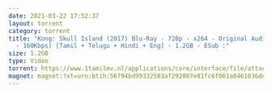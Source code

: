 ```yaml
---
date: 2021-03-22 17:52:37
layout: torrent
category: torrent
title: "Kong: Skull Island (2017) Blu-Ray - 720p - x264 - Original Audios (DD5.1
  - 160Kbps) [Tamil + Telugu + Hindi + Eng] - 1.2GB - ESub :"
size: 1.2GB
type: Video
torrent: https://www.1tamilmv.nl/applications/core/interface/file/attachment.php?id=74460
magnet: magnet:?xt=urn:btih:56794bd99332583af292807e81fc6f061a846103&dn=www.1TamilMV.nl%20-%20Kong%20Skull%20Island%20(2017)%20Blu-Ray%20-%20720p%20-%20(DD5.1%20-%20160Kbps)%20%5bTam%20%2b%20Tel%20%2b%20Hin%20%2b%20Eng%5d%20-%20ESub.mkv&tr=udp%3a%2f%2fp4p.arenabg.com%3a1337%2fannounce&tr=http%3a%2f%2fpow7.com%3a80%2fannounce&tr=udp%3a%2f%2ftracker.tiny-vps.com%3a6969%2fannounce&tr=http%3a%2f%2ftracker2.itzmx.com%3a6961%2fannounce&tr=udp%3a%2f%2f151.80.120.114%3a2710%2fannounce&tr=udp%3a%2f%2f9.rarbg.com%3a2790%2fannounce&tr=udp%3a%2f%2f9.rarbg.to%3a2740%2fannounce&tr=udp%3a%2f%2fopen.stealth.si%3a80%2fannounce&tr=udp%3a%2f%2ftracker.leechers-paradise.org%3a6969%2fannounce&tr=udp%3a%2f%2ftracker.opentrackr.org%3a1337%2fannounce&tr=http%3a%2f%2ft.nyaatracker.com%3a80%2fannounce
---
```

